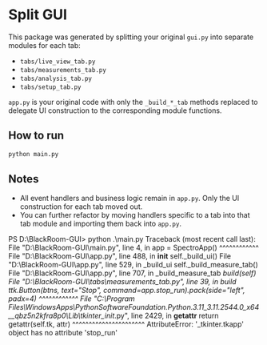 # Split GUI

This package was generated by splitting your original `gui.py` into separate modules for each tab:
- `tabs/live_view_tab.py`
- `tabs/measurements_tab.py`
- `tabs/analysis_tab.py`
- `tabs/setup_tab.py`

`app.py` is your original code with only the `_build_*_tab` methods replaced to delegate
UI construction to the corresponding module functions.

## How to run

```bash
python main.py
```

## Notes

- All event handlers and business logic remain in `app.py`. Only the UI construction for each tab moved out.
- You can further refactor by moving handlers specific to a tab into that tab module and importing them back into `app.py`.


PS D:\BlackRoom-GUI> python .\main.py
Traceback (most recent call last):
  File "D:\BlackRoom-GUI\main.py", line 4, in <module>
    app = SpectroApp()
          ^^^^^^^^^^^^
  File "D:\BlackRoom-GUI\app.py", line 488, in __init__
    self._build_ui()
  File "D:\BlackRoom-GUI\app.py", line 529, in _build_ui
    self._build_measure_tab()
  File "D:\BlackRoom-GUI\app.py", line 707, in _build_measure_tab
    _build(self)
  File "D:\BlackRoom-GUI\tabs\measurements_tab.py", line 39, in build
    ttk.Button(btns, text="Stop", command=app.stop_run).pack(side="left", padx=4)
                                          ^^^^^^^^^^^^
  File "C:\Program Files\WindowsApps\PythonSoftwareFoundation.Python.3.11_3.11.2544.0_x64__qbz5n2kfra8p0\Lib\tkinter\__init__.py", line 2429, in __getattr__
    return getattr(self.tk, attr)
           ^^^^^^^^^^^^^^^^^^^^^^
AttributeError: '_tkinter.tkapp' object has no attribute 'stop_run'